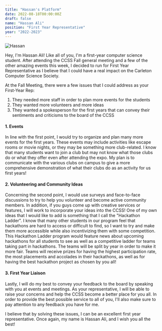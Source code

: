 ```yaml
---
title: "Hassan's Platform"
date: 2022-08-18T00:00:00Z
draft: false
name: "Hassan Ali"
position: "First Year Representative"
year: "2022-2023"
---
```


![Hassan](/images/first_year_reps/2022/hassan.jpg)

Hey, I'm Hassan Ali! Like all of you, I'm a first-year computer science student. After attending the CCSS Fall general meeting and a few of the other amazing events this week, I decided to run for First Year Representative as I believe that I could have a real impact on the Carleton Computer Science Society.

At the Fall Meeting, there were a few issues that I could address as your First-Year Rep:
1) They needed more staff in order to plan more events for the students
2) They wanted more volunteers and more ideas
3) They wanted a spokesperson for the first years that can convey their sentiments and criticisms to the board of the CCSS

#### 1. Events

In line with the first point, I would try to organize and plan many more events for the first years. These events may include activities like escape rooms or movie nights, or they may be something more club-related. I know that many students want to join a club but may not know what those clubs do or what they offer even after attending the expo. My plan is to communicate with the various clubs on campus to give a more comprehensive demonstration of what their clubs do as an activity for us first years!

#### 2. Volunteering and Community Ideas

Concerning the second point, I would use surveys and face-to-face discussions to try to help you volunteer and become active community members. In addition, if you guys come up with creative services or features, I will work to incorporate your ideas into the CCSS! One of my own ideas that I would like to add is something that I call the "Hackathon Ladder". I know that many other students in our program feel that hackathons are hard to access or difficult to find, so I want to try and make them more accessible while also incentivizing them with some competition. This Hackathon Ladder program would feature news about upcoming hackathons for all students to see as well as a competitive ladder for teams taking part in hackathons. The teams will be split by year in order to make it more fair. Teams will receive prizes for having the highest participation rate, the most placements and accolades in their hackathons, as well as for having the best hackathon project as chosen by you all!

#### 3. First Year Liaison 

Lastly, I will do my best to convey your feedback to the board by speaking with you at events and meetings. As your representative, I will be able to raise your concerns and help the CCSS become a better place for you all. In order to provide the best possible service to all of you, I'll also make sure to pay attention to any feedback you have for me.

I believe that by solving these issues, I can be an excellent first year representative. Once again, my name is Hassan Ali, and I wish you all the best!